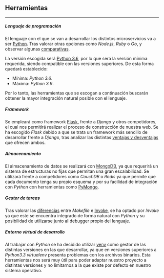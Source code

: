 ## Herramientas

---

##### Lenguaje de programación

El lenguaje con el que se van a desarrollar los distintos microservicios va a ser [Python](https://www.python.org/). Tras valorar otras opciones como *Node.js*, *Ruby* o *Go*, y observar algunas [comparativas](https://www.clariontech.com/blog/5-best-technologies-to-build-microservices-architecture).

La versión escogida será [Python 3.6](https://www.python.org/downloads/release/python-360/), por lo que será la versión mínima requerida, siendo compatible con las versiones superiores. De esta forma quedará establecido:

* Mínima: *Python 3.6*.
* Máxima: *Python 3.9*.

Por lo tanto, las herramientas que se escogan a continuación buscarán obtener la mayor integración natural posible con el lenguaje.

##### Framework

Se empleará como framework [Flask](https://flask.palletsprojects.com/en/1.1.x/), frente a *Django* y otros competidores, el cual nos permitirá realizar el proceso de construcción de nuestra web. Se ha escogido *Flask* debido a que se trata un framework más sencillo de desarrollar frente a *Django*, tras analizar las distintas [ventajas y desventajas](https://openwebinars.net/blog/django-vs-flask/) que ofrecen ambos.

##### Almacenamiento

El almacenamiento de datos se realizará con [MongoDB](https://www.mongodb.com/es), ya que requerirá un sistema de estructuras no fijas que permitan una gran escalabilidad. Se utilizará frente a competidores como *CouchDB* o *Redis* ya que permite que cada documento tenga su propio esquema y por su facilidad de integración con *Python* con herramientas como [PyMongo](https://pymongo.readthedocs.io/en/stable/).

##### Gestor de tareas

Tras valorar las [diferencias](https://github.com/kipyin/pokemaster/issues/8) entre *Makefile* e [Invoke](http://www.pyinvoke.org/), se ha optado por *Invoke* ya que este se encuentra integrado de forma natural con *Python* y su posibilidad de utilizarse junto al debugger propio del lenguaje.

##### Entorno virtual de desarrollo

Al trabajar con *Python* se ha decidido utilizar [venv](https://docs.python.org/3/library/venv.html) como gestor de las distintas versiones en las que desarrollar, ya que en versiones superiores a *Python3.3* *virtualenv* presenta problemas con los archivos binarios. Esta herramientas nos será muy útil para poder adaptar nuestro proyecto a distintas versiones y no limitarnos a la que existe por defecto en nuestro sistema operativo.
